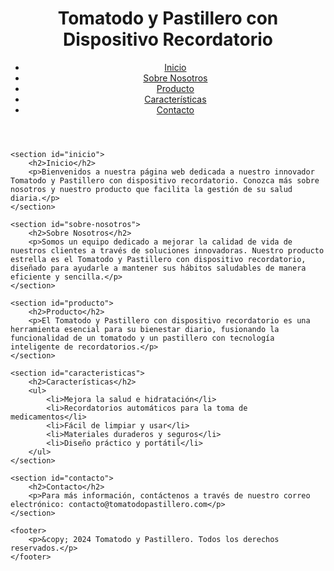 <!DOCTYPE html>
<html lang="es">
<head>
    <meta charset="UTF-8">
    <meta name="viewport" content="width=device-width, initial-scale=1.0">
    <title>Tomatodo y Pastillero Recordatorio</title>
    <link rel="stylesheet" href="styles.css">
</head>
<body>
    <header>
        <h1>Tomatodo y Pastillero con Dispositivo Recordatorio</h1>
        <nav>
            <ul>
                <li><a href="#inicio">Inicio</a></li>
                <li><a href="#sobre-nosotros">Sobre Nosotros</a></li>
                <li><a href="#producto">Producto</a></li>
                <li><a href="#caracteristicas">Características</a></li>
                <li><a href="#contacto">Contacto</a></li>
            </ul>
        </nav>
    </header>

    <section id="inicio">
        <h2>Inicio</h2>
        <p>Bienvenidos a nuestra página web dedicada a nuestro innovador Tomatodo y Pastillero con dispositivo recordatorio. Conozca más sobre nosotros y nuestro producto que facilita la gestión de su salud diaria.</p>
    </section>

    <section id="sobre-nosotros">
        <h2>Sobre Nosotros</h2>
        <p>Somos un equipo dedicado a mejorar la calidad de vida de nuestros clientes a través de soluciones innovadoras. Nuestro producto estrella es el Tomatodo y Pastillero con dispositivo recordatorio, diseñado para ayudarle a mantener sus hábitos saludables de manera eficiente y sencilla.</p>
    </section>

    <section id="producto">
        <h2>Producto</h2>
        <p>El Tomatodo y Pastillero con dispositivo recordatorio es una herramienta esencial para su bienestar diario, fusionando la funcionalidad de un tomatodo y un pastillero con tecnología inteligente de recordatorios.</p>
    </section>

    <section id="caracteristicas">
        <h2>Características</h2>
        <ul>
            <li>Mejora la salud e hidratación</li>
            <li>Recordatorios automáticos para la toma de medicamentos</li>
            <li>Fácil de limpiar y usar</li>
            <li>Materiales duraderos y seguros</li>
            <li>Diseño práctico y portátil</li>
        </ul>
    </section>

    <section id="contacto">
        <h2>Contacto</h2>
        <p>Para más información, contáctenos a través de nuestro correo electrónico: contacto@tomatodopastillero.com</p>
    </section>

    <footer>
        <p>&copy; 2024 Tomatodo y Pastillero. Todos los derechos reservados.</p>
    </footer>
</body>
</html>
